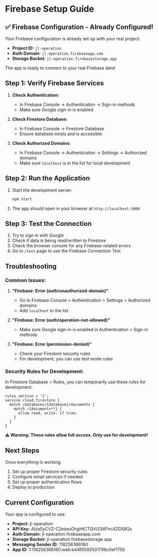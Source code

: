 # Firebase Setup Guide

## ✅ Firebase Configuration - Already Configured!

Your Firebase configuration is already set up with your real project:
- **Project ID:** `jl-operation`
- **Auth Domain:** `jl-operation.firebaseapp.com`
- **Storage Bucket:** `jl-operation.firebasestorage.app`

The app is ready to connect to your real Firebase data!

## Step 1: Verify Firebase Services

1. **Check Authentication:**
   - In Firebase Console → Authentication → Sign-in methods
   - Make sure Google sign-in is enabled

2. **Check Firestore Database:**
   - In Firebase Console → Firestore Database
   - Ensure database exists and is accessible

3. **Check Authorized Domains:**
   - In Firebase Console → Authentication → Settings → Authorized domains
   - Make sure `localhost` is in the list for local development

## Step 2: Run the Application

1. Start the development server:
   ```bash
   npm start
   ```

2. The app should open in your browser at `http://localhost:3000`

## Step 3: Test the Connection

1. Try to sign in with Google
2. Check if data is being read/written to Firestore
3. Check the browser console for any Firebase-related errors
4. Go to `/test` page to use the Firebase Connection Test

## Troubleshooting

### Common Issues:

1. **"Firebase: Error (auth/unauthorized-domain)"**
   - Go to Firebase Console > Authentication > Settings > Authorized domains
   - Add `localhost` to the list

2. **"Firebase: Error (auth/operation-not-allowed)"**
   - Make sure Google sign-in is enabled in Authentication > Sign-in methods

3. **"Firebase: Error (permission-denied)"**
   - Check your Firestore security rules
   - For development, you can use test mode rules

### Security Rules for Development:

In Firestore Database > Rules, you can temporarily use these rules for development:

```
rules_version = '2';
service cloud.firestore {
  match /databases/{database}/documents {
    match /{document=**} {
      allow read, write: if true;
    }
  }
}
```

**⚠️ Warning: These rules allow full access. Only use for development!**

## Next Steps

Once everything is working:
1. Set up proper Firestore security rules
2. Configure email services if needed
3. Set up proper authentication flows
4. Deploy to production

## Current Configuration

Your app is configured to use:
- **Project:** jl-operation
- **API Key:** AIzaSyCVZ-C2ezeuOhgHtCTQVi234Fhc4ZGX8Qs
- **Auth Domain:** jl-operation.firebaseapp.com
- **Storage Bucket:** jl-operation.firebasestorage.app
- **Messaging Sender ID:** 118256366160
- **App ID:** 1:118256366160:web:b44f0592501796c0ef1755 